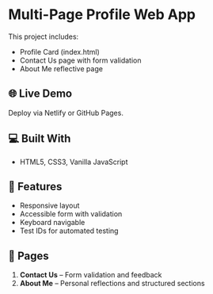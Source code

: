 # Multi-Page Profile Web App

This project includes:
- Profile Card (index.html)
- Contact Us page with form validation
- About Me reflective page

## 🌐 Live Demo
Deploy via Netlify or GitHub Pages.

## 💻 Built With
- HTML5, CSS3, Vanilla JavaScript

## 🚀 Features
- Responsive layout
- Accessible form with validation
- Keyboard navigable
- Test IDs for automated testing

## 📄 Pages
1. **Contact Us** – Form validation and feedback
2. **About Me** – Personal reflections and structured sections
